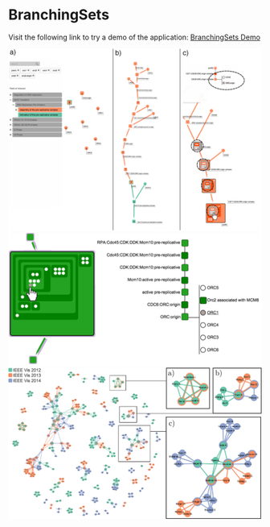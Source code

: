 # BranchingSets 

Visit the following link to try a demo of the application: [BranchingSets Demo](http://paduano.github.io/pathways/)


![Image 1](https://github.com/CreativeCodingLab/BranchingSets/raw/master/screenshots/Figure_9_use0.png)
![Image 2](https://github.com/CreativeCodingLab/BranchingSets/raw/master/screenshots/Figure_5_complexhierarchy_s.png)
![Image 3](https://github.com/CreativeCodingLab/BranchingSets/raw/master/screenshots/coauthors.png)








